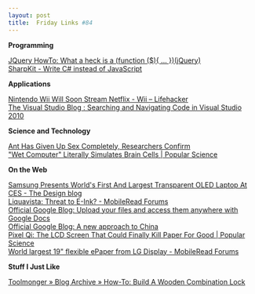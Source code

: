 ```yaml
---
layout: post
title:  Friday Links #84
---
```

**Programming**

[JQuery HowTo: What a heck is a (function ($){ ... })(jQuery)](http://jquery-howto.blogspot.com/2008/12/what-heck-is-function-jquery.html)   
[SharpKit - Write C# instead of JavaScript](http://sharpkit.net/)

**Applications**

[Nintendo Wii Will Soon Stream Netflix - Wii – Lifehacker](http://lifehacker.com/5447074/nintendo-wii-will-soon-stream-netflix?utm_source=feedburner&utm_medium=feed&utm_campaign=Feed%3A+lifehacker%2Ffull+%28Lifehacker%29&utm_content=Google+Reader)   
[The Visual Studio Blog : Searching and Navigating Code in Visual Studio 2010](http://blogs.msdn.com/visualstudio/archive/2010/01/13/searching-and-navigating-code-in-visual-studio-2010.aspx)

**Science and Technology**

[Ant Has Given Up Sex Completely, Researchers Confirm](http://www.sciencedaily.com/releases/2009/08/090825203339.htm?utm_source=feedburner&utm_medium=feed&utm_campaign=Feed%3A+sciencedaily+%28ScienceDaily%3A+Latest+Science+News%29&utm_content=Google+Reader)   
["Wet Computer" Literally Simulates Brain Cells | Popular Science](http://www.popsci.com/technology/article/2010-01/wet-computer-literally-simultes-brain-cells)

**On the Web**

[Samsung Presents World's First And Largest Transparent OLED Laptop At CES - The Design blog](http://www.thedesignblog.org/entry/samsung-presents-worlds-first-and-largest-transparent-oled-laptop-at-ces/)   
[Liquavista: Threat to E-Ink? - MobileRead Forums ](http://www.mobileread.com/forums/showthread.php?t=69250&utm_source=feedburner&utm_medium=feed&utm_campaign=Feed%3A+mr%2Ffront+%28MobileRead+Frontpage%29&utm_content=Google+Reader)   
[Official Google Blog: Upload your files and access them anywhere with Google Docs](http://googleblog.blogspot.com/2010/01/upload-your-files-and-access-them.html?utm_source=feedburner&utm_medium=feed&utm_campaign=Feed%3A+blogspot%2FMKuf+%28Official+Google+Blog%29&utm_content=Google+Reader)   
[Official Google Blog: A new approach to China](http://googleblog.blogspot.com/2010/01/new-approach-to-china.html?utm_source=feedburner&utm_medium=feed&utm_campaign=Feed%3A+blogspot%2FMKuf+%28Official+Google+Blog%29&utm_content=Google+Reader)   
[Pixel Qi: The LCD Screen That Could Finally Kill Paper For Good | Popular Science](http://www.popsci.com/gadgets/article/2010-01/pixel-qi-lcd-screen-could-finally-kill-paper-forever)   
[World largest 19" flexible ePaper from LG Display - MobileRead Forums ](http://www.mobileread.com/forums/showthread.php?t=69749&utm_source=feedburner&utm_medium=feed&utm_campaign=Feed%3A+mr%2Ffront+%28MobileRead+Frontpage%29)

**Stuff I Just Like**

[Toolmonger » Blog Archive » How-To: Build A Wooden Combination Lock](http://toolmonger.com/2010/01/11/how-to-build-a-wooden-combination-lock/)
